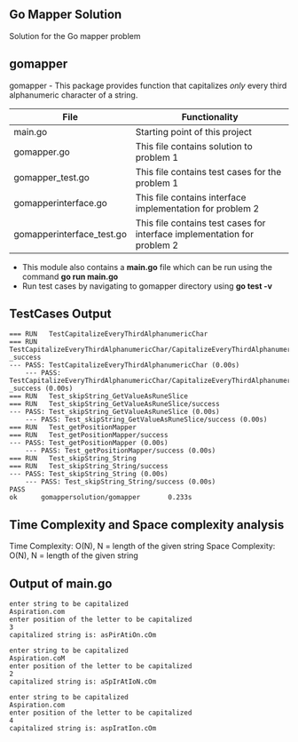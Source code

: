 ## Go Mapper Solution
Solution for the Go mapper problem

## gomapper
gomapper - This package provides function that capitalizes *only* every third alphanumeric character of a string.

| File | Functionality |
| ------------- | ------------- |
| main.go | Starting point of this project |
| gomapper.go | This file contains solution to problem 1 |
| gomapper_test.go | This file contains test cases for the problem 1
| gomapperinterface.go | This file contains interface implementation for problem 2|
| gomapperinterface_test.go | This file contains test cases for interface implementation for problem 2|

- This module also contains a **main.go** file which can be run using the command **go run main.go**
- Run test cases by navigating to gomapper directory using **go test -v**
## TestCases Output
```
=== RUN   TestCapitalizeEveryThirdAlphanumericChar
=== RUN   TestCapitalizeEveryThirdAlphanumericChar/CapitalizeEveryThirdAlphanumericChar_-_success
--- PASS: TestCapitalizeEveryThirdAlphanumericChar (0.00s)
    --- PASS: TestCapitalizeEveryThirdAlphanumericChar/CapitalizeEveryThirdAlphanumericChar_-_success (0.00s)
=== RUN   Test_skipString_GetValueAsRuneSlice
=== RUN   Test_skipString_GetValueAsRuneSlice/success
--- PASS: Test_skipString_GetValueAsRuneSlice (0.00s)
    --- PASS: Test_skipString_GetValueAsRuneSlice/success (0.00s)
=== RUN   Test_getPositionMapper
=== RUN   Test_getPositionMapper/success
--- PASS: Test_getPositionMapper (0.00s)
    --- PASS: Test_getPositionMapper/success (0.00s)
=== RUN   Test_skipString_String
=== RUN   Test_skipString_String/success
--- PASS: Test_skipString_String (0.00s)
    --- PASS: Test_skipString_String/success (0.00s)
PASS
ok      gomappersolution/gomapper       0.233s
```

## Time Complexity and Space complexity analysis
Time Complexity: O(N), N = length of the given string
Space Complexity: O(N), N = length of the given string

## Output of main.go

```
enter string to be capitalized
Aspiration.com
enter position of the letter to be capitalized
3
capitalized string is: asPirAtiOn.cOm

enter string to be capitalized
Aspiration.coM 
enter position of the letter to be capitalized
2
capitalized string is: aSpIrAtIoN.cOm

enter string to be capitalized
Aspiration.com
enter position of the letter to be capitalized
4
capitalized string is: aspIratIon.cOm
```
